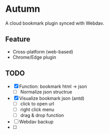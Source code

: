 # Autumn

A cloud bookmark plugin synced with Webdav.

## Feature

- Cross-platform (web-based)
- Chrome/Edge plugin

## TODO

- [x] Function: bookmark html -> json
  - [ ] Normalize json structrue
- [x] Visualize bookmark json (antd)
  - [ ] click to open url
  - [ ] right click menu
  - [ ] drag & drop function
- [ ] Webdav backup
- [ ]
